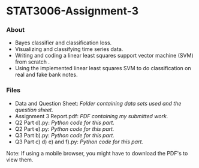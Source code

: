 # STAT3006-Assignment-3
### About
* Bayes classifier and classification loss.
* Visualizing and classifying time series data.
* Writing and coding a linear least squares support vector machine (SVM) from scratch .
* Using the implemented linear least squares SVM to do classification on real and fake bank notes.

### Files
* Data and Question Sheet: *Folder containing data sets used and the question sheet.*
* Assignment 3 Report.pdf: *PDF containing my submitted work.*
* Q2 Part d).py: *Python code for this part.* 
* Q2 Part e).py: *Python code for this part.* 
* Q3 Part b).py: *Python code for this part.* 
* Q3 Part c) d) e) and f).py: *Python code for this part.* 

Note: If using a mobile browser, you might have to download the PDF's to view them.
